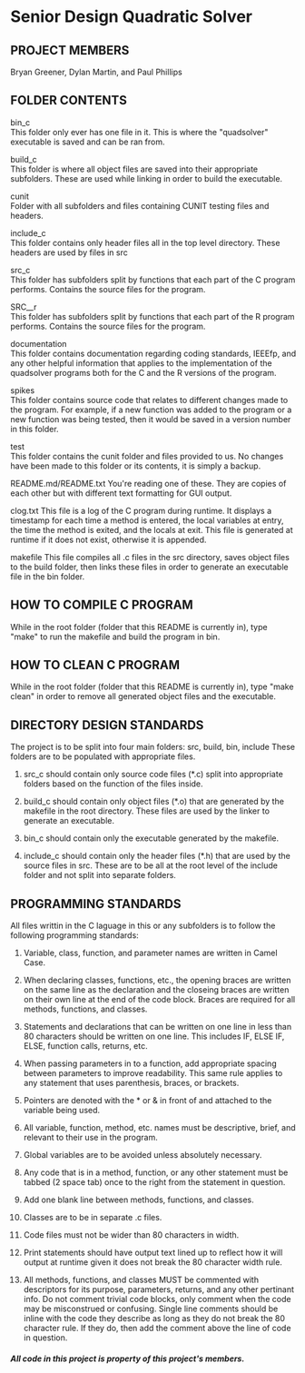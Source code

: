 # Senior Design Quadratic Solver
## PROJECT MEMBERS
Bryan Greener, Dylan Martin, and Paul Phillips

## FOLDER CONTENTS
bin_c<br />
  This folder only ever has one file in it. This is where the "quadsolver"
  executable is saved and can be ran from.

build_c<br />
  This folder is where all object files are saved into their appropriate
  subfolders. These are used while linking in order to build the executable.

cunit<br />
  Folder with all subfolders and files containing CUNIT testing files
  and headers.

include_c<br />
  This folder contains only header files all in the top level directory.
  These headers are used by files in src

src_c<br />
  This folder has subfolders split by functions that each part of the C program
  performs. Contains the source files for the program.

SRC__r<br />
  This folder has subfolders split by functions that each part of the R program
  performs. Contains the source files for the program.

documentation<br />
  This folder contains documentation regarding coding standards, IEEEfp, and
  any other helpful information that applies to the implementation of the
  quadsolver programs both for the C and the R versions of the program.

spikes<br />
  This folder contains source code that relates to different changes made to
  the program. For example, if a new function was added to the program or
  a new function was being tested, then it would be saved in a version number
  in this folder.

test<br />
  This folder contains the cunit folder and files provided to us. No changes
  have been made to this folder or its contents, it is simply a backup.

README.md/README.txt
  You're reading one of these. They are copies of each other but with
  different text formatting for GUI output.

clog.txt
  This file is a log of the C program during runtime. It displays a timestamp
  for each time a method is entered, the local variables at entry, the time
  the method is exited, and the locals at exit. This file is generated at
  runtime if it does not exist, otherwise it is appended.

makefile
  This file compiles all .c files in the src directory, saves object files to
  the build folder, then links these files in order to generate an executable
  file in the bin folder.

## HOW TO COMPILE C PROGRAM
While in the root folder (folder that this README is currently in), type
"make" to run the makefile and build the program in bin.

## HOW TO CLEAN C PROGRAM
While in the root folder (folder that this README is currently in), type
"make clean" in order to remove all generated object files and the executable.

## DIRECTORY DESIGN STANDARDS
The project is to be split into four main folders: src, build, bin, include
These folders are to be populated with appropriate files. 

  1)  src_c should contain only source code files (*.c) split into appropriate 
      folders based on the function of the files inside.
 
  2)  build_c should contain only object files (*.o) that are generated by the
      makefile in the root directory. These files are used by the linker
      to generate an executable.

  3)  bin_c should contain only the executable generated by the makefile.

  4)  include_c should contain only the header files (*.h) that are used
      by the source files in src. These are to be all at the root level of
      the include folder and not split into separate folders.

## PROGRAMMING STANDARDS
All files writtin in the C laguage in this or any subfolders is to follow
the following programming standards:

  1)  Variable, class, function, and parameter names are written in Camel Case.
  
  2)  When declaring classes, functions, etc., the opening braces are 
      written on the same line as the declaration and the closeing braces
      are written on their own line at the end of the code block. Braces
      are required for all methods, functions, and classes.
  
  3)  Statements and declarations that can be written on one line in less than 
      80 characters should be written on one line. This includes IF, ELSE IF,
      ELSE, function calls, returns, etc.
  
  4)  When passing parameters in to a function, add appropriate spacing
      between parameters to improve readability. This same rule applies to
      any statement that uses parenthesis, braces, or brackets.
  
  5)  Pointers are denoted with the * or & in front of and attached to the
      variable being used.
  
  6)  All variable, function, method, etc. names must be descriptive,
      brief, and relevant to their use in the program.
  
  7)  Global variables are to be avoided unless absolutely necessary.
  
  8)  Any code that is in a method, function, or any other statement must be
      tabbed (2 space tab) once to the right from the statement in question.
  
  9)  Add one blank line between methods, functions, and classes.
  
  10) Classes are to be in separate .c files.

  11) Code files must not be wider than 80 characters in width.

  12) Print statements should have output text lined up to reflect how
      it will output at runtime given it does not break the 80 character
      width rule.

  13) All methods, functions, and classes MUST be commented with descriptors
      for its purpose, parameters, returns, and any other pertinant info.
      Do not comment trivial code blocks, only comment when the code may be
      misconstrued or confusing.
      Single line comments should be inline with the code they describe as long
      as they do not break the 80 character rule. If they do, then add the
      comment above the line of code in question.



##### All code in this project is property of this project's members.
